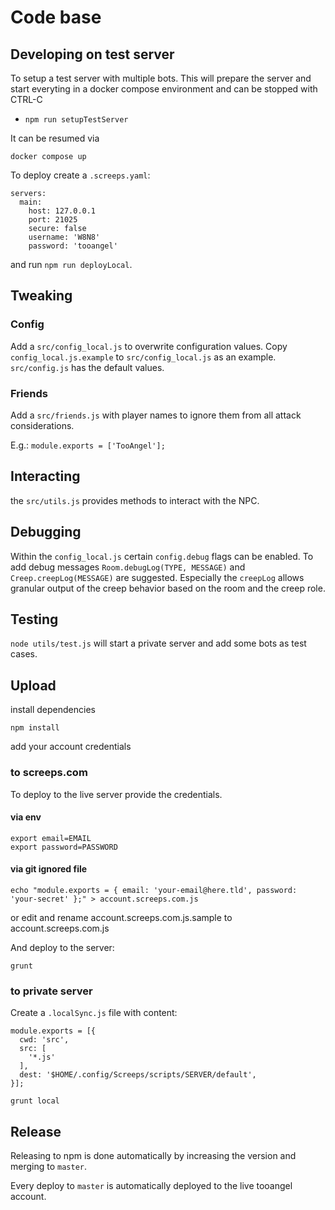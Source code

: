 # Code base

## Developing on test server

To setup a test server with multiple bots. This will prepare the server and start everyting in a docker compose environment and can be stopped with CTRL-C

- `npm run setupTestServer`

It can be resumed via

`docker compose up`

To deploy create a `.screeps.yaml`:
```
servers:
  main:
    host: 127.0.0.1
    port: 21025
    secure: false
    username: 'W8N8'
    password: 'tooangel'
```

and run `npm run deployLocal`.


## Tweaking

### Config
Add a `src/config_local.js` to overwrite configuration values. Copy
`config_local.js.example` to `src/config_local.js` as an example. `src/config.js`
has the default values.

### Friends
Add a `src/friends.js` with player names to ignore them from all attack considerations.

E.g.:
`module.exports = ['TooAngel'];`


## Interacting

the `src/utils.js` provides methods to interact with the NPC.

## Debugging

Within the `config_local.js` certain `config.debug` flags can be enabled.
To add debug messages `Room.debugLog(TYPE, MESSAGE)` and
`Creep.creepLog(MESSAGE)` are suggested. Especially the `creepLog` allows
granular output of the creep behavior based on the room and the creep role.

## Testing

`node utils/test.js` will start a private server and add some bots as test cases.

## Upload

install dependencies

    npm install

add your account credentials

### to screeps.com

To deploy to the live server provide the credentials.

#### via env

    export email=EMAIL
    export password=PASSWORD

#### via git ignored file

    echo "module.exports = { email: 'your-email@here.tld', password: 'your-secret' };" > account.screeps.com.js
 or edit and rename account.screeps.com.js.sample to account.screeps.com.js   

And deploy to the server:

    grunt

### to private server
Create a `.localSync.js` file with content:
```
module.exports = [{
  cwd: 'src',
  src: [
    '*.js'
  ],
  dest: '$HOME/.config/Screeps/scripts/SERVER/default',
}];
```

    grunt local

## Release

Releasing to npm is done automatically by increasing the version and merging to `master`.

Every deploy to `master` is automatically deployed to the live tooangel account.
